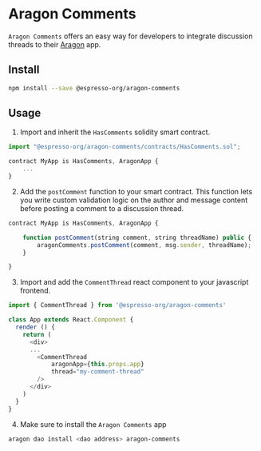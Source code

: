 # Aragon Comments

`Aragon Comments` offers an easy way for developers to integrate discussion threads to their [Aragon]() app. 

## Install

```bash
npm install --save @espresso-org/aragon-comments
```

## Usage

1. Import and inherit the `HasComments` solidity smart contract.

```javascript
import "@espresso-org/aragon-comments/contracts/HasComments.sol";

contract MyApp is HasComments, AragonApp {
    ...
}
```

2. Add the `postComment` function to your smart contract. This function lets you write custom validation logic on the author and message content before posting a comment to a discussion thread.

```javascript
contract MyApp is HasComments, AragonApp {

    function postComment(string comment, string threadName) public {
        aragonComments.postComment(comment, msg.sender, threadName);
    }  

}
```

3. Import and add the `CommentThread` react component to your javascript frontend.

```javascript
import { CommentThread } from '@espresso-org/aragon-comments'

class App extends React.Component {
  render () {
    return (
      <div>
      ...
        <CommentThread 
            aragonApp={this.props.app} 
            thread="my-comment-thread" 
        />
      </div>
    )
  }
}
```

4. Make sure to install the `Aragon Comments` app

```bash
aragon dao install <dao address> aragon-comments
```


